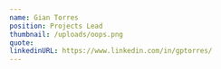 ```yaml
---
name: Gian Torres
position: Projects Lead
thumbnail: /uploads/oops.png
quote:
linkedinURL: https://www.linkedin.com/in/gptorres/
---
```

